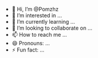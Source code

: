 - 👋 Hi, I’m @Pomzhz
- 👀 I’m interested in ...
- 🌱 I’m currently learning ...
- 💞️ I’m looking to collaborate on ...
- 📫 How to reach me ...
- 😄 Pronouns: ...
- ⚡ Fun fact: ...

<!---
Pomzhz/Pomzhz is a ✨ special ✨ repository because its `README.md` (this file) appears on your GitHub profile.
You can click the Preview link to take a look at your changes.
--->
